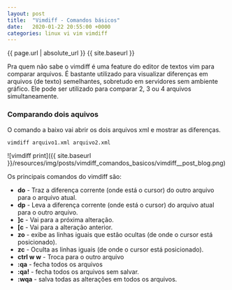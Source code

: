 ```yaml
---
layout: post
title:  "Vimdiff - Comandos básicos"
date:   2020-01-22 20:55:00 +0000
categories: linux vi vim vimdiff
---
```


{{ page.url | absolute_url }}
{{ site.baseurl }}

Pra quem não sabe o vimdiff é uma feature do editor de textos vim para comparar arquivos. É bastante utilizado para visualizar diferenças em arquivos (de texto) semelhantes, sobretudo em servidores sem ambiente gráfico. Ele pode ser utilizado para comparar 2, 3 ou 4 arquivos simultaneamente.

### Comparando dois aquivos

O comando a baixo vai abrir os dois arquivos xml e mostrar as diferenças.
```
vimdiff arquivo1.xml arquivo2.xml
```

![vimdiff print]({{ site.baseurl }}/resources/img/posts/vimdiff_comandos_basicos/vimdiff__post_blog.png)

Os principais comandos do vimdiff são:

- **do** - Traz a diferença corrente (onde está o cursor) do outro arquivo para o arquivo atual.
- **dp** - Leva a diferença corrente (onde está o cursor) do arquivo atual para o outro arquivo.
- **]c** - Vai para a próxima alteração.
- **[c** - Vai para a alteração anterior.
- **zo** - exibe as linhas iguais que estão ocultas (de onde o cursor está posicionado).
- **zc** - Oculta as linhas iguais (de onde o cursor está posicionado).
- **ctrl w w** - Troca para o outro arquivo
- **:qa** - fecha todos os arquivos
- **:qa!** - fecha todos os arquivos sem salvar.
- **:wqa** - salva todas as alterações em todos os arquivos.
